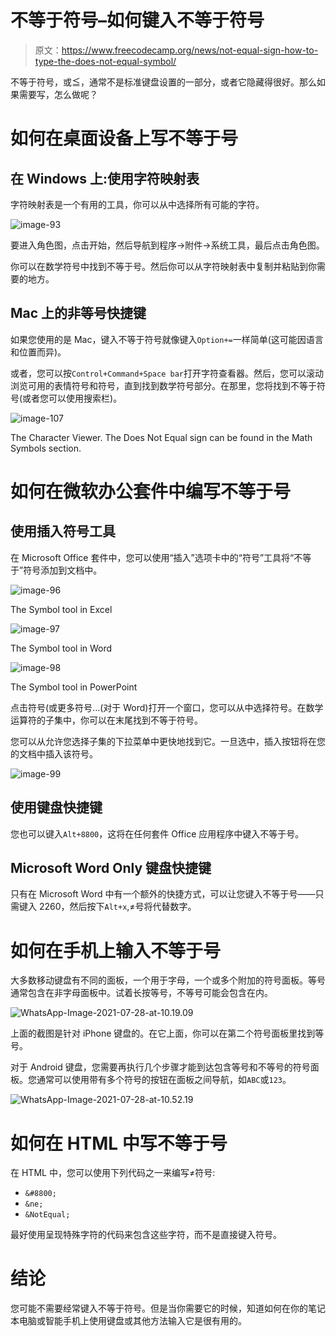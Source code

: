 # 不等于符号–如何键入不等于符号

> 原文：<https://www.freecodecamp.org/news/not-equal-sign-how-to-type-the-does-not-equal-symbol/>

不等于符号，或≦，通常不是标准键盘设置的一部分，或者它隐藏得很好。那么如果需要写，怎么做呢？

# 如何在桌面设备上写不等于号

## 在 Windows 上:使用字符映射表

字符映射表是一个有用的工具，你可以从中选择所有可能的字符。

![image-93](img/3252e8a6678d908c4b8a9bb262245f18.png)

要进入角色图，点击开始，然后导航到程序->附件->系统工具，最后点击角色图。

你可以在数学符号中找到不等于号。然后你可以从字符映射表中复制并粘贴到你需要的地方。

## Mac 上的非等号快捷键

如果您使用的是 Mac，键入不等于符号就像键入`Option+=`一样简单(这可能因语言和位置而异)。

或者，您可以按`Control+Command+Space bar`打开字符查看器。然后，您可以滚动浏览可用的表情符号和符号，直到找到数学符号部分。在那里，您将找到不等于符号(或者您可以使用搜索栏)。

![image-107](img/e3db569ce85d5c15a9356930e129bf3d.png)

The Character Viewer. The Does Not Equal sign can be found in the Math Symbols section.

# 如何在微软办公套件中编写不等于号

## 使用插入符号工具

在 Microsoft Office 套件中，您可以使用“插入”选项卡中的“符号”工具将“不等于”符号添加到文档中。

![image-96](img/c0aa9486f89273f8beb2cc3acf57e581.png)

The Symbol tool in Excel

![image-97](img/ca625729434a8abfbf6b4e707ae31bd0.png)

The Symbol tool in Word

![image-98](img/4197c076518c5f8d0f7873d85c5464f5.png)

The Symbol tool in PowerPoint

点击符号(或更多符号...(对于 Word)打开一个窗口，您可以从中选择符号。在数学运算符的子集中，你可以在末尾找到不等于符号。

您可以从允许您选择子集的下拉菜单中更快地找到它。一旦选中，插入按钮将在您的文档中插入该符号。

![image-99](img/8505ff1f0ee127bd00a1e2e9cb4d0faa.png)

## 使用键盘快捷键

您也可以键入`Alt+8800`，这将在任何套件 Office 应用程序中键入不等于号。

## Microsoft Word Only 键盘快捷键

只有在 Microsoft Word 中有一个额外的快捷方式，可以让您键入不等于号——只需键入 2260，然后按下`Alt+x`,≠号将代替数字。

# 如何在手机上输入不等于号

大多数移动键盘有不同的面板，一个用于字母，一个或多个附加的符号面板。等号通常包含在非字母面板中。试着长按等号，不等号可能会包含在内。

![WhatsApp-Image-2021-07-28-at-10.19.09](img/6898df6179712d3c3602c1ace1469048.png)

上面的截图是针对 iPhone 键盘的。在它上面，你可以在第二个符号面板里找到等号。

对于 Android 键盘，您需要再执行几个步骤才能到达包含等号和不等号的符号面板。您通常可以使用带有多个符号的按钮在面板之间导航，如`ABC`或`123`。

![WhatsApp-Image-2021-07-28-at-10.52.19](img/ca569a90085450b963d7c9959a8da094.png)

# 如何在 HTML 中写不等于号

在 HTML 中，您可以使用下列代码之一来编写≠符号:

*   `&#8800;`
*   `&ne;`
*   `&NotEqual;`

最好使用呈现特殊字符的代码来包含这些字符，而不是直接键入符号。

# 结论

您可能不需要经常键入不等于符号。但是当你需要它的时候，知道如何在你的笔记本电脑或智能手机上使用键盘或其他方法输入它是很有用的。
